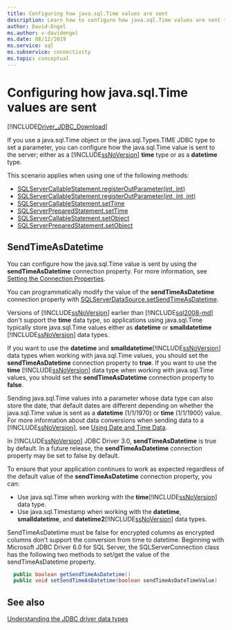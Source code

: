 ```yaml
---
title: Configuring how java.sql.Time values are sent
description: Learn how to configure how java.sql.Time values are sent to the server using the sendTimeAsDatetime connection option.
author: David-Engel
ms.author: v-davidengel
ms.date: 08/12/2019
ms.service: sql
ms.subservice: connectivity
ms.topic: conceptual
---
```

# Configuring how java.sql.Time values are sent

[!INCLUDE[Driver_JDBC_Download](../../includes/driver_jdbc_download.md)]

If you use a java.sql.Time object or the java.sql.Types.TIME JDBC type to set a parameter, you can configure how the java.sql.Time value is sent to the server; either as a [!INCLUDE[ssNoVersion](../../includes/ssnoversion-md.md)] **time** type or as a **datetime** type.

This scenario applies when using one of the following methods:

- [SQLServerCallableStatement.registerOutParameter(int, int)](reference/registeroutparameter-method-int-int.md)
- [SQLServerCallableStatement.registerOutParameter(int, int, int)](reference/registeroutparameter-method-int-int-int.md)
- [SQLServerCallableStatement.setTime](reference/settime-method-sqlservercallablestatement.md)
- [SQLServerPreparedStatement.setTime](reference/settime-method-sqlserverpreparedstatement.md)
- [SQLServerCallableStatement.setObject](reference/setobject-method-sqlservercallablestatement.md)
- [SQLServerPreparedStatement.setObject](reference/setobject-method-sqlserverpreparedstatement.md)

## SendTimeAsDatetime

You can configure how the java.sql.Time value is sent by using the **sendTimeAsDatetime** connection property. For more information, see [Setting the Connection Properties](setting-the-connection-properties.md).

You can programmatically modify the value of the **sendTimeAsDatetime** connection property with [SQLServerDataSource.setSendTimeAsDatetime](reference/setsendtimeasdatetime-method-sqlserverdatasource.md).

Versions of [!INCLUDE[ssNoVersion](../../includes/ssnoversion-md.md)] earlier than [!INCLUDE[sql2008-md](../../includes/sql2008-md.md)] don't support the **time** data type, so applications using java.sql.Time typically store java.sql.Time values either as **datetime** or **smalldatetime** [!INCLUDE[ssNoVersion](../../includes/ssnoversion-md.md)] data types.

If you want to use the **datetime** and **smalldatetime**[!INCLUDE[ssNoVersion](../../includes/ssnoversion-md.md)] data types when working with java.sql.Time values, you should set the **sendTimeAsDatetime** connection property to **true**. If you want to use the **time** [!INCLUDE[ssNoVersion](../../includes/ssnoversion-md.md)] data type when working with java.sql.Time values, you should set the **sendTimeAsDatetime** connection property to **false**.

Sending java.sql.Time values into a parameter whose data type can also store the date, that default dates are different depending on whether the java.sql.Time value is sent as a **datetime** (1/1/1970) or **time** (1/1/1900) value. For more information about data conversions when sending data to a [!INCLUDE[ssNoVersion](../../includes/ssnoversion-md.md)], see [Using Date and Time Data](/previous-versions/sql/sql-server-2008-r2/ms180878(v=sql.105)).

In [!INCLUDE[ssNoVersion](../../includes/ssnoversion-md.md)] JDBC Driver 3.0, **sendTimeAsDatetime** is true by default. In a future release, the **sendTimeAsDatetime** connection property may be set to false by default.

To ensure that your application continues to work as expected regardless of the default value of the **sendTimeAsDatetime** connection property, you can:

- Use java.sql.Time when working with the **time**[!INCLUDE[ssNoVersion](../../includes/ssnoversion-md.md)] data type.
- Use java.sql.Timestamp when working with the **datetime**, **smalldatetime**, and **datetime2**[!INCLUDE[ssNoVersion](../../includes/ssnoversion-md.md)] data types.

SendTimeAsDatetime must be false for encrypted columns as encrypted columns don't support the conversion from time to datetime. Beginning with Microsoft JDBC Driver 6.0 for SQL Server, the SQLServerConnection class has the following two methods to set/get the value of the sendTimeAsDatetime property.

```java
  public boolean getSendTimeAsDatetime()
  public void setSendTimeAsDatetime(boolean sendTimeAsDateTimeValue)
```

## See also

[Understanding the JDBC driver data types](understanding-the-jdbc-driver-data-types.md)
